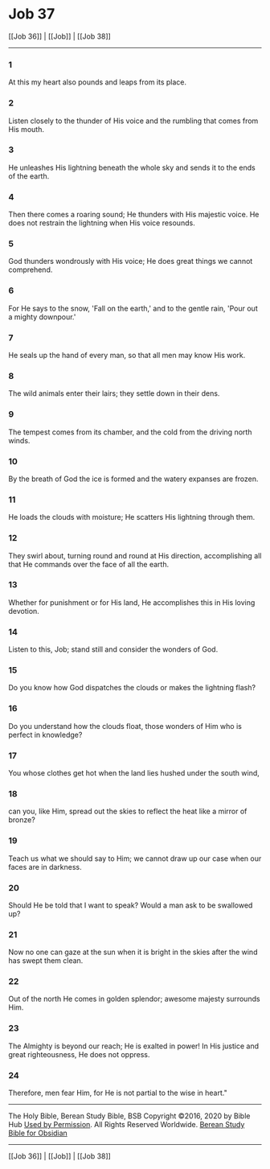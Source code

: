 # Job 37

[[Job 36]] | [[Job]] | [[Job 38]]

---

### 1
At this my heart also pounds and leaps from its place.

### 2
Listen closely to the thunder of His voice and the rumbling that comes from His mouth.

### 3
He unleashes His lightning beneath the whole sky and sends it to the ends of the earth.

### 4
Then there comes a roaring sound; He thunders with His majestic voice. He does not restrain the lightning when His voice resounds.

### 5
God thunders wondrously with His voice; He does great things we cannot comprehend.

### 6
For He says to the snow, 'Fall on the earth,' and to the gentle rain, 'Pour out a mighty downpour.'

### 7
He seals up the hand of every man, so that all men may know His work.

### 8
The wild animals enter their lairs; they settle down in their dens.

### 9
The tempest comes from its chamber, and the cold from the driving north winds.

### 10
By the breath of God the ice is formed and the watery expanses are frozen.

### 11
He loads the clouds with moisture; He scatters His lightning through them.

### 12
They swirl about, turning round and round at His direction, accomplishing all that He commands over the face of all the earth.

### 13
Whether for punishment or for His land, He accomplishes this in His loving devotion.

### 14
Listen to this, Job; stand still and consider the wonders of God.

### 15
Do you know how God dispatches the clouds or makes the lightning flash?

### 16
Do you understand how the clouds float, those wonders of Him who is perfect in knowledge?

### 17
You whose clothes get hot when the land lies hushed under the south wind,

### 18
can you, like Him, spread out the skies to reflect the heat like a mirror of bronze?

### 19
Teach us what we should say to Him; we cannot draw up our case when our faces are in darkness.

### 20
Should He be told that I want to speak? Would a man ask to be swallowed up?

### 21
Now no one can gaze at the sun when it is bright in the skies after the wind has swept them clean.

### 22
Out of the north He comes in golden splendor; awesome majesty surrounds Him.

### 23
The Almighty is beyond our reach; He is exalted in power! In His justice and great righteousness, He does not oppress.

### 24
Therefore, men fear Him, for He is not partial to the wise in heart."

---

The Holy Bible, Berean Study Bible, BSB
Copyright ©2016, 2020 by Bible Hub
[Used by Permission](https://berean.bible/terms.htm). All Rights Reserved Worldwide.
[Berean Study Bible for Obsidian](https://github.com/gapmiss/berean-study-bible-for-obsidian)

---

[[Job 36]] | [[Job]] | [[Job 38]]

